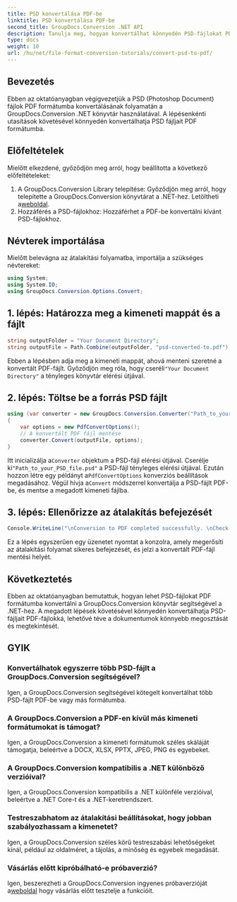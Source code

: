 ```yaml
---
title: PSD konvertálása PDF-be
linktitle: PSD konvertálása PDF-be
second_title: GroupDocs.Conversion .NET API
description: Tanulja meg, hogyan konvertálhat könnyedén PSD-fájlokat PDF-be a GroupDocs.Conversion for .NET segítségével. Kövesse lépésenkénti útmutatónkat.
type: docs
weight: 10
url: /hu/net/file-format-conversion-tutorials/convert-psd-to-pdf/
---
```

## Bevezetés
Ebben az oktatóanyagban végigvezetjük a PSD (Photoshop Document) fájlok PDF formátumba konvertálásának folyamatán a GroupDocs.Conversion .NET könyvtár használatával. A lépésenkénti utasítások követésével könnyedén konvertálhatja PSD fájljait PDF formátumba.
## Előfeltételek
Mielőtt elkezdené, győződjön meg arról, hogy beállította a következő előfeltételeket:
1.  A GroupDocs.Conversion Library telepítése: Győződjön meg arról, hogy telepítette a GroupDocs.Conversion könyvtárat a .NET-hez. Letöltheti a[weboldal](https://releases.groupdocs.com/conversion/net/).
2. Hozzáférés a PSD-fájlokhoz: Hozzáférhet a PDF-be konvertálni kívánt PSD-fájlokhoz.

## Névterek importálása
Mielőtt belevágna az átalakítási folyamatba, importálja a szükséges névtereket:
```csharp
using System;
using System.IO;
using GroupDocs.Conversion.Options.Convert;
```
## 1. lépés: Határozza meg a kimeneti mappát és a fájlt
```csharp
string outputFolder = "Your Document Directory";
string outputFile = Path.Combine(outputFolder, "psd-converted-to.pdf");
```
 Ebben a lépésben adja meg a kimeneti mappát, ahová menteni szeretné a konvertált PDF-fájlt. Győződjön meg róla, hogy cseréli`"Your Document Directory"` a tényleges könyvtár elérési útjával.
## 2. lépés: Töltse be a forrás PSD fájlt
```csharp
using (var converter = new GroupDocs.Conversion.Converter("Path_to_your_PSD_file.psd"))
{
    var options = new PdfConvertOptions();
    // A konvertált PDF fájl mentése
    converter.Convert(outputFile, options);
}
```
 Itt inicializálja a`Converter` objektum a PSD-fájl elérési útjával. Cserélje ki`"Path_to_your_PSD_file.psd"` a PSD-fájl tényleges elérési útjával. Ezután hozzon létre egy példányt a`PdfConvertOptions` konverziós beállítások megadásához. Végül hívja a`Convert` módszerrel konvertálja a PSD-fájlt PDF-be, és mentse a megadott kimeneti fájlba.
## 3. lépés: Ellenőrizze az átalakítás befejezését
```csharp
Console.WriteLine("\nConversion to PDF completed successfully. \nCheck output in {0}", outputFolder);
```
Ez a lépés egyszerűen egy üzenetet nyomtat a konzolra, amely megerősíti az átalakítási folyamat sikeres befejezését, és jelzi a konvertált PDF-fájl mentési helyét.

## Következtetés
Ebben az oktatóanyagban bemutattuk, hogyan lehet PSD-fájlokat PDF formátumba konvertálni a GroupDocs.Conversion könyvtár segítségével a .NET-hez. A megadott lépések követésével könnyedén konvertálhatja PSD-fájljait PDF-fájlokká, lehetővé téve a dokumentumok könnyebb megosztását és megtekintését.
## GYIK

### Konvertálhatok egyszerre több PSD-fájlt a GroupDocs.Conversion segítségével?
Igen, a GroupDocs.Conversion segítségével kötegelt konvertálhat több PSD-fájlt PDF-be vagy más formátumba.

### A GroupDocs.Conversion a PDF-en kívül más kimeneti formátumokat is támogat?
Igen, a GroupDocs.Conversion a kimeneti formátumok széles skáláját támogatja, beleértve a DOCX, XLSX, PPTX, JPEG, PNG és egyebeket.

### A GroupDocs.Conversion kompatibilis a .NET különböző verzióival?
Igen, a GroupDocs.Conversion kompatibilis a .NET különféle verzióival, beleértve a .NET Core-t és a .NET-keretrendszert.

### Testreszabhatom az átalakítási beállításokat, hogy jobban szabályozhassam a kimenetet?
Igen, a GroupDocs.Conversion széles körű testreszabási lehetőségeket kínál, például az oldalméret, a tájolás, a minőség és egyebek megadását.

### Vásárlás előtt kipróbálható-e próbaverzió?
Igen, beszerezheti a GroupDocs.Conversion ingyenes próbaverzióját a[weboldal](https://releases.groupdocs.com/conversion/net/) hogy vásárlás előtt tesztelje a funkcióit.
